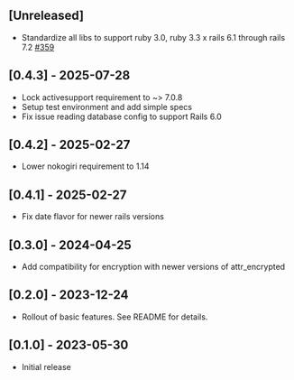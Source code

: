 ## [Unreleased]

- Standardize all libs to support ruby 3.0, ruby 3.3 x rails 6.1 through rails 7.2 [#359](https://github.com/powerhome/power-tools/pull/359)

## [0.4.3] - 2025-07-28

- Lock activesupport requirement to ~> 7.0.8
- Setup test environment and add simple specs
- Fix issue reading database config to support Rails 6.0

## [0.4.2] - 2025-02-27

- Lower nokogiri requirement to 1.14

## [0.4.1] - 2025-02-27

- Fix date flavor for newer rails versions

## [0.3.0] - 2024-04-25

- Add compatibility for encryption with newer versions of attr_encrypted

## [0.2.0] - 2023-12-24

- Rollout of basic features. See README for details.

## [0.1.0] - 2023-05-30

- Initial release
